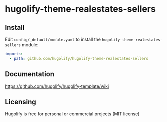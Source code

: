 # hugolify-theme-realestates-sellers

## Install

Edit `config/_default/module.yaml` to install the `hugolify-theme-realestates-sellers` module:

```yml
imports:
  - path: github.com/hugolify/hugolify-theme-realestates-sellers
```

## Documentation

https://github.com/hugolify/hugolify-template/wiki

## Licensing

Hugolify is free for personal or commercial projects (MIT license)
